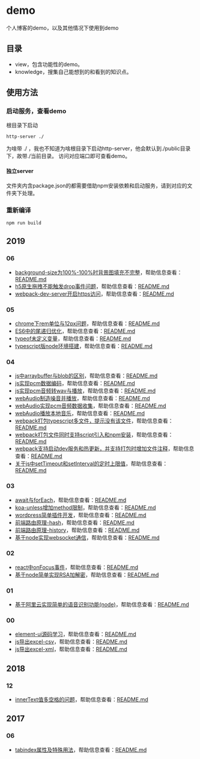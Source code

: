 # demo  
个人博客的demo，以及其他情况下使用到demo  

## 目录

+ view，包含功能性的demo。
+ knowledge，搜集自己能想到的和看到的知识点。

## 使用方法

### 启动服务，查看demo

根目录下启动  
```
http-server ./  
```
为啥带 ./ ，我也不知道为啥根目录下启动http-server，他会默认到./public目录下，故带./当前目录。
访问对应端口即可查看demo。  

#### 独立server

文件夹内含package.json的都需要借助npm安装依赖和启动服务，请到对应的文件夹下处理。

### 重新编译
```
npm run build
```

## 2019  

### 06  
+ [background-size为100%-100%时背景图填充不完整](view/2019/06/background-size为100%-100%时背景图填充不完整/index.html)，帮助信息查看：[README.md](view/2019/06/background-size为100%-100%时背景图填充不完整/README.md)  
+ [h5原生拖拽不能触发drop事件问题](view/2019/06/h5原生拖拽不能触发drop事件问题/index.html)，帮助信息查看：[README.md](view/2019/06/h5原生拖拽不能触发drop事件问题/README.md)  
+ [webpack-dev-server开启https访问](view/2019/06/webpack-dev-server开启https访问)，帮助信息查看：[README.md](view/2019/06/webpack-dev-server开启https访问/README.md)  

### 05  
+ [chrome下rem单位与12px问题](view/2019/05/chrome下rem单位与12px问题/index.html)，帮助信息查看：[README.md](view/2019/05/chrome下rem单位与12px问题/README.md)  
+ [ES6中的尾递归优化](view/2019/05/ES6中的尾递归优化/index.html)，帮助信息查看：[README.md](view/2019/05/ES6中的尾递归优化/README.md)  
+ [typeof未定义变量](view/2019/05/typeof未定义变量/index.html)，帮助信息查看：[README.md](view/2019/05/typeof未定义变量/README.md)  
+ [typescript版node环境搭建](view/2019/05/typescript版node环境搭建)，帮助信息查看：[README.md](view/2019/05/typescript版node环境搭建/README.md)  

### 04  
+ [js中arraybuffer与blob的区别](view/2019/04/js中arraybuffer与blob的区别/index.html)，帮助信息查看：[README.md](view/2019/04/js中arraybuffer与blob的区别/README.md)  
+ [js实现pcm数据编码](view/2019/04/js实现pcm数据编码/index.html)，帮助信息查看：[README.md](view/2019/04/js实现pcm数据编码/README.md)  
+ [js实现pcm音频转wav与播放](view/2019/04/js实现pcm音频转wav与播放/index.html)，帮助信息查看：[README.md](view/2019/04/js实现pcm音频转wav与播放/README.md)  
+ [webAudio制造噪音并播放](view/2019/04/webAudio制造噪音并播放/index.html)，帮助信息查看：[README.md](view/2019/04/webAudio制造噪音并播放/README.md)  
+ [webAudio实现pcm音频数据收集](view/2019/04/webAudio实现pcm音频数据收集/index.html)，帮助信息查看：[README.md](view/2019/04/webAudio实现pcm音频数据收集/README.md)  
+ [webAudio播放本地音乐](view/2019/04/webAudio播放本地音乐/index.html)，帮助信息查看：[README.md](view/2019/04/webAudio播放本地音乐/README.md)  
+ [webpack打包typescript多文件，提示没有该文件](view/2019/04/webpack打包typescript多文件，提示没有该文件)，帮助信息查看：[README.md](view/2019/04/webpack打包typescript多文件，提示没有该文件/README.md)  
+ [webpack打包文件同时支持script引入和npm安装](view/2019/04/webpack打包文件同时支持script引入和npm安装)，帮助信息查看：[README.md](view/2019/04/webpack打包文件同时支持script引入和npm安装/README.md)  
+ [webpack支持启动dev服务和热更新，并支持打包时增加文件注释](view/2019/04/webpack支持启动dev服务和热更新，并支持打包时增加文件注释)，帮助信息查看：[README.md](view/2019/04/webpack支持启动dev服务和热更新，并支持打包时增加文件注释/README.md)  
+ [关于js中setTimeout和setInterval的定时上限值](view/2019/04/关于js中setTimeout和setInterval的定时上限值/index.html)，帮助信息查看：[README.md](view/2019/04/关于js中setTimeout和setInterval的定时上限值/README.md)  

### 03  
+ [await与forEach](view/2019/03/await与forEach/index.html)，帮助信息查看：[README.md](view/2019/03/await与forEach/README.md)  
+ [koa-unless增加method限制](view/2019/03/koa-unless增加method限制/index.html)，帮助信息查看：[README.md](view/2019/03/koa-unless增加method限制/README.md)  
+ [wordpress简单插件开发](view/2019/03/wordpress简单插件开发/index.html)，帮助信息查看：[README.md](view/2019/03/wordpress简单插件开发/README.md)  
+ [前端路由原理-hash](view/2019/03/前端路由原理-hash/index.html)，帮助信息查看：[README.md](view/2019/03/前端路由原理-hash/README.md)  
+ [前端路由原理-history](view/2019/03/前端路由原理-history/index.html)，帮助信息查看：[README.md](view/2019/03/前端路由原理-history/README.md)  
+ [基于node实现websocket通信](view/2019/03/基于node实现websocket通信)，帮助信息查看：[README.md](view/2019/03/基于node实现websocket通信/README.md)  

### 02  
+ [react中onFocus事件](view/2019/02/react中onFocus事件)，帮助信息查看：[README.md](view/2019/02/react中onFocus事件/README.md)  
+ [基于node简单实现RSA加解密](view/2019/02/基于node简单实现RSA加解密)，帮助信息查看：[README.md](view/2019/02/基于node简单实现RSA加解密/README.md)  

### 01  
+ [基于阿里云实现简单的语音识别功能(node)](view/2019/01/基于阿里云实现简单的语音识别功能(node))，帮助信息查看：[README.md](view/2019/01/基于阿里云实现简单的语音识别功能(node)/README.md)  

### 00  
+ [element-ui源码学习](view/2019/00/element-ui源码学习/index.html)，帮助信息查看：[README.md](view/2019/00/element-ui源码学习/README.md)  
+ [js导出excel-csv](view/2019/00/js导出excel-csv/index.html)，帮助信息查看：[README.md](view/2019/00/js导出excel-csv/README.md)  
+ [js导出excel-xml](view/2019/00/js导出excel-xml/index.html)，帮助信息查看：[README.md](view/2019/00/js导出excel-xml/README.md)  

## 2018  

### 12  
+ [innerText值多空格的问题](view/2018/12/innerText值多空格的问题/index.html)，帮助信息查看：[README.md](view/2018/12/innerText值多空格的问题/README.md)  

## 2017  

### 06  
+ [tabindex属性及特殊用法](view/2017/06/tabindex属性及特殊用法/index.html)，帮助信息查看：[README.md](view/2017/06/tabindex属性及特殊用法/README.md)  